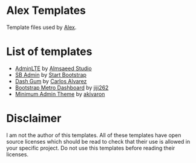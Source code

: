 # Alex Templates

Template files used by [Alex](https://github.com/juangesino/alex).

# List of templates

- [AdminLTE](https://almsaeedstudio.com/) by [Almsaeed Studio](https://almsaeedstudio.com/)
- [SB Admin](http://startbootstrap.com/template-overviews/sb-admin/) by [Start Bootstrap](http://startbootstrap.com/)
- [Dash Gum](http://blacktie.co/2014/07/dashgum-free-dashboard/) by [Carlos Alvarez](http://www.alvarez.is/)
- [Bootstrap Metro Dashboard](https://github.com/jiji262/Bootstrap_Metro_Dashboard) by [jiji262](https://github.com/jiji262)
- [Minimum Admin Theme](http://www.bootstrapzero.com/bootstrap-template/akivaron-miminium-theme) by [akivaron](https://github.com/akivaron)

# Disclaimer

I am not the author of this templates. All of these templates have open source licenses which should be read to check that their use is allowed in your specific project. Do not use this templates before reading their licenses.
